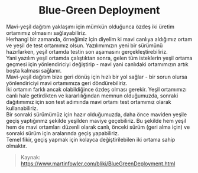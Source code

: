 <h1 align="center">Blue-Green Deployment</h1>

Mavi-yeşil dağıtım yaklaşımı için mümkün olduğunca özdeş iki üretim ortamımız olmasını sağlayabiliriz. <br>
Herhangi bir zamanda, örneğimiz için diyelim ki mavi canlıya aldığımız ortam ve yeşil de test ortamımız olsun. 
Yazılımımızın yeni bir sürümünü hazırlarken, yeşil ortamda testin son aşamasını gerçekleştirebiliriz.<br> 
Yani yazılım yeşil ortamda çalıştıktan sonra, gelen tüm isteklerin yeşil ortama geçmesi için yönlendiriciyi değiştirip - mavi yani canlıdaki ortamımızın artık boşta kalması sağlanır.<br>
Mavi-yeşil dağıtım bize geri dönüş için hızlı bir yol sağlar - bir sorun olursa yönlendiriciyi mavi ortamımıza geri döndürebiliriz.<br>
İki ortamın farklı ancak olabildiğince özdeş olması gerekir. 
Yeşil ortamımızı canlı hale getirdikten ve kararlılığından memnun olduğumuzda, sonraki dağıtımımız için son test adımında mavi ortamı test ortamımız olarak kullanabiliriz.<br>
Bir sonraki sürümümüz için hazır olduğumuzda, daha önce maviden yeşile geçiş yaptığınmz şekilde yeşilden maviye geçebiliriz. Bu şekilde hem yeşil hem de mavi ortamları düzenli olarak canlı, önceki sürüm (geri alma için) ve sonraki sürüm için aralarında geçiş yapabiliriz.<br>
Temel fikir, geçiş yapmak için kolayca değiştirilebilen iki ortama sahip olmaktır. 

> Kaynak: https://www.martinfowler.com/bliki/BlueGreenDeployment.html
